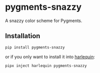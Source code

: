 # pygments-snazzy

A snazzy color scheme for Pygments.

## Installation

```bash
pip install pygments-snazzy
```

or if you only want to install it into [harlequin](https://github.com/tconbeer/harlequin):

```bash
pipx inject harlequin pygments-snazzy
```
